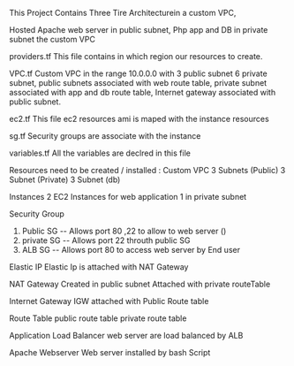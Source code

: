 This Project Contains Three Tire Architecturein a custom VPC, 

Hosted Apache web server in public subnet, Php app and DB in private subnet the custom VPC

providers.tf
  This file contains in which region our resources to create.

VPC.tf
  Custom VPC in the range 10.0.0.0 with 3 public subnet 6 private subnet, public subnets associated with web route table, private subnet associated with app and db route table, Internet gateway associated with public subnet.

ec2.tf
  This file ec2 resources ami is maped with the instance resources

sg.tf
  Security groups are associate with the instance

variables.tf
  All the variables are declred in this file

Resources need to be created / installed :
Custom VPC
  3 Subnets (Public)
  3 Subnet (Private)
  3 Subnet (db)

Instances
  2 EC2 Instances for web application
  1 in private subnet 


Security Group
  1. Public SG -- Allows port 80 ,22 to allow to web server ()
  2. private SG -- Allows port 22 throuth public SG
  3. ALB SG -- Allows port 80 to access web server by End user 


Elastic IP
  Elastic Ip is attached with NAT Gateway

NAT Gateway
  Created in public subnet Attached with private routeTable

Internet Gateway
  IGW attached with Public Route table

Route Table
  public route table
  private route table

Application Load Balancer
  web server are load balanced by ALB 

Apache Webserver
  Web server installed by bash Script


